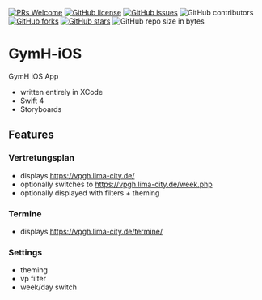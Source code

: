 [![PRs Welcome](https://img.shields.io/badge/PRs-welcome-brightgreen.svg?style=flat-square)](http://makeapullrequest.com)
[![GitHub license](https://img.shields.io/github/license/gymh/GymH-iOS.svg?style=flat-square)](https://github.com/gymh/GymH-iOS/blob/master/LICENSE)
[![GitHub issues](https://img.shields.io/github/issues/gymh/GymH-iOS.svg?style=flat-square)](https://github.com/gymh/GymH-iOS/issues)
![GitHub contributors](https://img.shields.io/github/contributors/gymh/GymH-iOS.svg?style=flat-square)
[![GitHub forks](https://img.shields.io/github/forks/gymh/GymH-iOS.svg?style=flat-square)](https://github.com/gymh/GymH-iOS/network)
[![GitHub stars](https://img.shields.io/github/stars/gymh/GymH-iOS.svg?style=flat-square)](https://github.com/gymh/GymH-iOS/stargazers)
![GitHub repo size in bytes](https://img.shields.io/github/repo-size/gymh/GymH-iOS.svg?style=flat-square)

# GymH-iOS
GymH iOS App

- written entirely in XCode
- Swift 4
- Storyboards

## Features

### Vertretungsplan
- displays https://vpgh.lima-city.de/
- optionally switches to https://vpgh.lima-city.de/week.php
- optionally displayed with filters + theming

### Termine
- displays https://vpgh.lima-city.de/termine/

### Settings
- theming
- vp filter
- week/day switch
